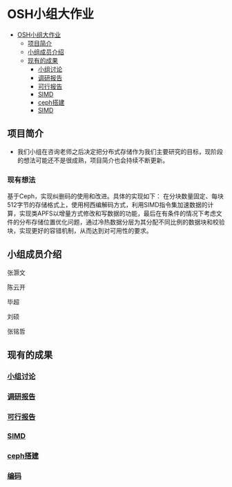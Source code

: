 # OSH小组大作业

- [OSH小组大作业](#osh小组大作业)
    - [项目简介](#项目简介)
    - [小组成员介绍](#小组成员介绍)
    - [现有的成果](#现有的成果)
        - [小组讨论](#小组讨论)
        - [调研报告](#调研报告)
        - [可行报告](#可行报告)
        - [SIMD](#SIMD)
        - [ceph搭建](#ceph搭建)
        - [SIMD](#SIMD)

## 项目简介
- 我们小组在咨询老师之后决定把分布式存储作为我们主要研究的目标，现阶段的想法可能还不是很成熟，项目简介也会持续不断更新。
### 现有想法
基于Ceph，实现纠删码的使用和改进。具体的实现如下：
在分块数量固定、每块512字节的存储格式上，使用柯西编解码方式，利用SIMD指令集加速数据的计算，实现类APFS以增量方式修改和写数据的功能，最后在有条件的情况下考虑文件的分布存储位置优化问题，通过冷热数据分层为其分配不同比例的数据块和校验块，实现更好的容错机制，从而达到对可用性的要求。
## 小组成员介绍

张灏文

陈云开

毕超

刘硕

张铭哲

## 现有的成果

### [小组讨论](https://github.com/OSH-2019/x-Distributed-System-based-on-ceph/tree/master/discussions)

### [调研报告](https://github.com/OSH-2019/x-Distributed-System-based-on-ceph/blob/master/docs/research.md)
### [可行报告](https://github.com/OSH-2019/x-Erasure-Code-Improvement-based-on-ceph-/blob/master/docs/feasibility.md)

### [SIMD]()
### [ceph搭建](https://github.com/OSH-2019/x-Erasure-Code-Improvement-based-on-ceph/tree/master/docs/ceph%20install)
### [编码](https://github.com/OSH-2019/x-Erasure-Code-Improvement-based-on-ceph/tree/master/docs/interface_plugin)
